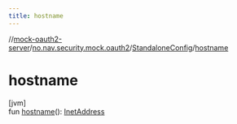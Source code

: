 ```yaml
---
title: hostname
---
```

//[mock-oauth2-server](../../../index.html)/[no.nav.security.mock.oauth2](../index.html)/[StandaloneConfig](index.html)/[hostname](hostname.html)



# hostname



[jvm]\
fun [hostname](hostname.html)(): [InetAddress](https://docs.oracle.com/javase/8/docs/api/java/net/InetAddress.html)




